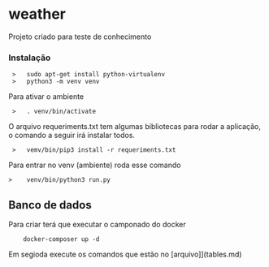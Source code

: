 # weather
Projeto criado para teste de conhecimento

### Instalação

```
 >   sudo apt-get install python-virtualenv
 >   python3 -m venv venv
```
Para ativar o ambiente
```
 >   . venv/bin/activate 
```

O arquivo requeriments.txt tem algumas bibliotecas para rodar a aplicação, o comando a seguir irá instalar todos.
```
 >   vemv/bin/pip3 install -r requeriments.txt
```
Para entrar no venv (ambiente) roda esse comando
```
>    venv/bin/python3 run.py
```
## Banco de dados
Para criar terá que executar o camponado do docker
```
    docker-composer up -d
``` 
Em segioda execute os comandos que estão no [arquivo]](tables.md)